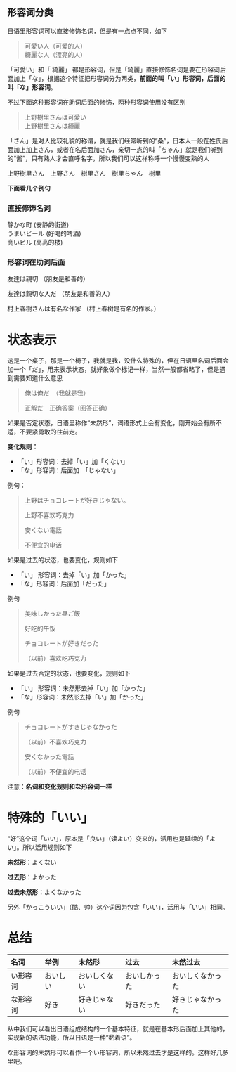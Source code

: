 ## 形容词分类

日语里形容词可以直接修饰名词，但是有一点点不同，如下

> 可愛い人（可爱的人）  
> 綺麗な人（漂亮的人）

「可愛い」和「 綺麗」 都是形容词，但是「綺麗」直接修饰名词是要在形容词后面加上「な」，根据这个特征把形容词分为两类，**前面的叫「い」形容词，后面的叫「な」形容词**。

不过下面这种形容词在助词后面的修饰，两种形容词使用没有区别

> 上野樹里さんは可愛い  
> 上野樹里さんは綺麗

「さん」是对人比较礼貌的称谓，就是我们经常听到的“桑”，日本人一般在姓氏后面加上加上さん，或者在名后面加さん，亲切一点的叫「ちゃん」就是我们听到的“酱”，只有熟人才会直呼名字，所以我们可以这样称呼一个慢慢变熟的人

上野樹里さん　上野さん　樹里さん　樹里ちゃん　樹里

**下面看几个例句**

### 直接修饰名词

静かな町  \(安静的街道\)  
うまいビール  \(好喝的啤酒\)  
高いビル \(高高的楼\)

### **形容词在助词后面**

友達は親切  （朋友是和善的）

友達は親切な人だ  （朋友是和善的人）

村上春樹さんは有名な作家  （村上春树是有名的作家。）

# 状态表示

这是一个桌子，那是一个椅子，我就是我，没什么特殊的，但在日语里名词后面会加一个「だ」，用来表示状态，就好象做个标记一样，当然一般都省略了，但是遇到需要知道什么意思

> 俺は俺だ　（我就是我）
>
> 正解だ　正确答案（回答正确）

如果是否定状态，日语里称作“未然形”，词语形式上会有变化，刚开始会有所不适，不要紧勇敢的往前走。

**变化规则：**

* 「い」形容词：去掉「い」加「くない」
* 「な」形容词：后面加　「じゃない」

例句：

> 上野はチョコレートが好きじゃない。
>
> 上野不喜欢巧克力
>
> 安くない電話
>
> 不便宜的电话

如果是过去的状态，也要变化，规则如下

* 「い」 形容词：去掉「い」加「かった」
* 「な」形容词：后面加「だった」

例句

> 美味しかった昼ご飯
>
> 好吃的午饭
>
> チョコレートが好きだった
>
> （以前）喜欢吃巧克力

如果是过去否定的状态，也要变化，规则如下

* 「い」 形容词：未然形去掉「い」加「かった」
* 「な」形容词：未然形去掉「い」加「かった」

例句

> チョコレートがすきじゃなかった
>
> （以前）不喜欢巧克力
>
> 安くなかった電話
>
> （以前）不便宜的电话

注意：**名词和变化规则和な形容词一样**

# 特殊的「いい」

“好”这个词「いい」，原本是「良い」（读よい）变来的，活用也是延续的「よい」。所以活用规则如下

**未然形**：よくない

**过去形**：よかった

**过去未然形**：よくなかった

另外「かっこういい」（酷、帅）这个词因为包含「いい」，活用与「いい」相同。

# 总结

| 名词 | 举例 | 未然形 | 过去 | 未然过去 |
| :--- | :--- | :--- | :--- | :--- |
| い形容词 | おいしい | おいしくない | おいしかった | おいしくなかった |
| な形容词 | 好き | 好きじゃない | 好きだった | 好きじゃなかった |

从中我们可以看出日语组成结构的一个基本特征，就是在基本形后面加上其他的，实现新的语法功能，所以日语是一种“黏着语”。

な形容词的未然形可以看作一个い形容词，所以未然过去才是这样的。这样好几多里吧。

## 



